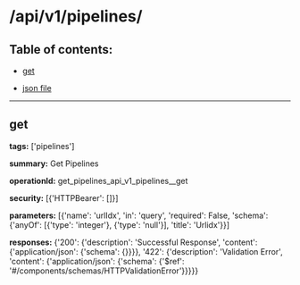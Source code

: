 # /api/v1/pipelines/

## Table of contents:
- [get](#get)

- [json file](./_api_v1_pipelines_.json)

---
<a name="get"></a>
## get

**tags:** ['pipelines']

**summary:** Get Pipelines

**operationId:** get_pipelines_api_v1_pipelines__get

**security:** [{'HTTPBearer': []}]

**parameters:** [{'name': 'urlIdx', 'in': 'query', 'required': False, 'schema': {'anyOf': [{'type': 'integer'}, {'type': 'null'}], 'title': 'Urlidx'}}]

**responses:** {'200': {'description': 'Successful Response', 'content': {'application/json': {'schema': {}}}}, '422': {'description': 'Validation Error', 'content': {'application/json': {'schema': {'$ref': '#/components/schemas/HTTPValidationError'}}}}}

